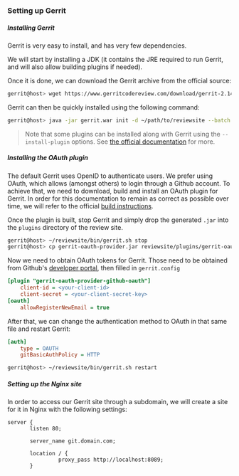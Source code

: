 ### Setting up Gerrit

##### Installing Gerrit
Gerrit is very easy to install, and has very few dependencies.

We will start by installing a JDK (it contains the JRE required to run Gerrit, and will also allow building plugins if needed).

Once it is done, we can download the Gerrit archive from the official source:
```bash
gerrit@host> wget https://www.gerritcodereview.com/download/gerrit-2.14.1.war -O gerrit.war
```
Gerrit can then be quickly installed using the following command:
```bash
gerrit@host> java -jar gerrit.war init -d ~/path/to/reviewsite --batch
```

> Note that some plugins can be installed along with Gerrit using the `--install-plugin` options. See [the official documentation](https://gerrit-review.googlesource.com/Documentation/pgm-init.html) for more.

##### Installing the OAuth plugin
The default Gerrit uses OpenID to authenticate users. We prefer using OAuth, which allows (amongst others) to login through a Github account.
To achieve that, we need to download, build and install an OAuth plugin for Gerrit.
In order for this documentation to remain as correct as possible over time, we will refer to the official [build instructions](https://github.com/davido/gerrit-oauth-provider).

Once the plugin is built, stop Gerrit and simply drop the generated `.jar` into the `plugins` directory of the review site.
```bash
gerrit@host> ~/reviewsite/bin/gerrit.sh stop
gerrit@host> cp gerrit-oauth-provider.jar reviewsite/plugins/gerrit-oauth-provider.jar
```

Now we need to obtain OAuth tokens for Gerrit. Those need to be obtained from Github's [developer portal](https://github.com/settings/developers), then filled in ```gerrit.config```

```ini
[plugin "gerrit-oauth-provider-github-oauth"]
	client-id = <your-client-id>
	client-secret = <your-client-secret-key>
[oauth]
	allowRegisterNewEmail = true
```

After that, we can change the authentication method to OAuth in that same file and restart Gerrit:
```ini
[auth]
	type = OAUTH
	gitBasicAuthPolicy = HTTP
```

```bash
gerrit@host> ~/reviewsite/bin/gerrit.sh restart
```

##### Setting up the Nginx site
In order to access our Gerrit site through a subdomain, we will create a site for it in Nginx with the following settings:

```
server {
       listen 80;

       server_name git.domain.com;

       location / {
                proxy_pass http://localhost:8089;
       }
```